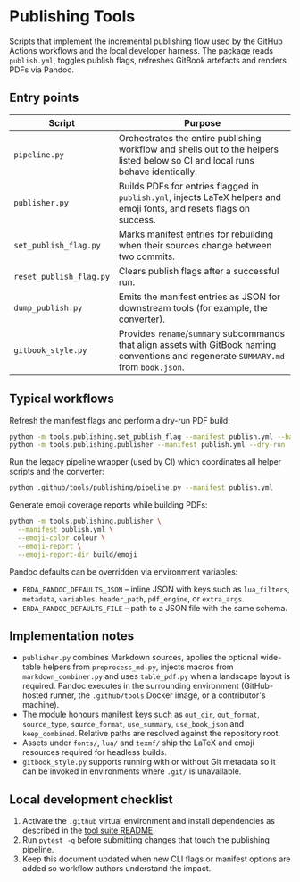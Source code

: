 # Publishing Tools

Scripts that implement the incremental publishing flow used by the GitHub
Actions workflows and the local developer harness.  The package reads
`publish.yml`, toggles publish flags, refreshes GitBook artefacts and renders
PDFs via Pandoc.

## Entry points

| Script | Purpose |
| --- | --- |
| `pipeline.py` | Orchestrates the entire publishing workflow and shells out to the helpers listed below so CI and local runs behave identically. |
| `publisher.py` | Builds PDFs for entries flagged in `publish.yml`, injects LaTeX helpers and emoji fonts, and resets flags on success. |
| `set_publish_flag.py` | Marks manifest entries for rebuilding when their sources change between two commits. |
| `reset_publish_flag.py` | Clears publish flags after a successful run. |
| `dump_publish.py` | Emits the manifest entries as JSON for downstream tools (for example, the converter). |
| `gitbook_style.py` | Provides `rename`/`summary` subcommands that align assets with GitBook naming conventions and regenerate `SUMMARY.md` from `book.json`. |

## Typical workflows

Refresh the manifest flags and perform a dry-run PDF build:

```bash
python -m tools.publishing.set_publish_flag --manifest publish.yml --base-ref HEAD^ --head-ref HEAD
python -m tools.publishing.publisher --manifest publish.yml --dry-run
```

Run the legacy pipeline wrapper (used by CI) which coordinates all helper
scripts and the converter:

```bash
python .github/tools/publishing/pipeline.py --manifest publish.yml
```

Generate emoji coverage reports while building PDFs:

```bash
python -m tools.publishing.publisher \
  --manifest publish.yml \
  --emoji-color colour \
  --emoji-report \
  --emoji-report-dir build/emoji
```

Pandoc defaults can be overridden via environment variables:

* `ERDA_PANDOC_DEFAULTS_JSON` – inline JSON with keys such as `lua_filters`,
  `metadata`, `variables`, `header_path`, `pdf_engine`, or `extra_args`.
* `ERDA_PANDOC_DEFAULTS_FILE` – path to a JSON file with the same schema.

## Implementation notes

* `publisher.py` combines Markdown sources, applies the optional wide-table
  helpers from `preprocess_md.py`, injects macros from `markdown_combiner.py` and
  uses `table_pdf.py` when a landscape layout is required.  Pandoc executes in
  the surrounding environment (GitHub-hosted runner, the `.github/tools` Docker
  image, or a contributor's machine).
* The module honours manifest keys such as `out_dir`, `out_format`,
  `source_type`, `source_format`, `use_summary`, `use_book_json` and
  `keep_combined`.  Relative paths are resolved against the repository root.
* Assets under `fonts/`, `lua/` and `texmf/` ship the LaTeX and emoji resources
  required for headless builds.
* `gitbook_style.py` supports running with or without Git metadata so it can be
  invoked in environments where `.git/` is unavailable.

## Local development checklist

1. Activate the `.github` virtual environment and install dependencies as
   described in the [tool suite README](../README.md).
2. Run `pytest -q` before submitting changes that touch the publishing pipeline.
3. Keep this document updated when new CLI flags or manifest options are added so
   workflow authors understand the impact.
